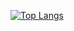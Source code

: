 [![Top Langs](https://github-readme-stats.vercel.app/api/top-langs/?username=kentozuka&?layout=compact)](https://github.com/anuraghazra/github-readme-stats)

<!-- - 👋 Hi, I’m @kentozuka
- 👀 I’m interested in ... Frontend development
- 🌱 I’m currently learning ... Next.js
- 💞️ I’m looking to collaborate on ... anything really
- 📫 How to reach me ... twitter! -->

<!---
kentozuka/kentozuka is a ✨ special ✨ repository because its `README.md` (this file) appears on your GitHub profile.
You can click the Preview link to take a look at your changes.
--->
